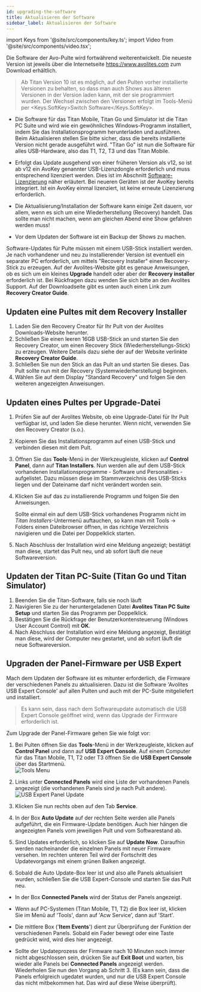 ```yaml
---
id: upgrading-the-software
title: Aktualisieren der Software
sidebar_label: Aktualisieren der Software
---
```


import Keys from '@site/src/components/key.ts';
import Video from '@site/src/components/video.tsx';

Die Software der Avo-Pulte wird fortwährend weiterentwickelt. Die
neueste Version ist jeweils über die Internetseite
https://www.avolites.com zum Download erhältlich.


>   Ab Titan Version 10 ist es möglich, auf den Pulten vorher installierte 
    Versionen zu behalten, so dass man auch Shows aus älteren Versionen 
    in der Version laden kann, mit der sie programmiert wurden. Der Wechsel 
    zwischen den Versionen erfolgt im Tools-Menü per <Keys.SoftKey>Switch Software</Keys.SoftKey>.

-   Die Software für das Titan Mobile, Titan Go und Simulator ist die
    Titan PC Suite und wird wie ein gewöhnliches Windows-Programm
    installiert, indem Sie das Installationsprogramm herunterladen und
    ausführen. Beim Aktualisieren stellen Sie bitte sicher, dass die
    bereits installierte Version nicht gerade ausgeführt wird. "Titan Go" ist nun 
    die Software für alles USB-Hardware, also das T1, T2, T3 und das Titan Mobile.

-   Erfolgt das Update ausgehend von einer früheren Version als v12, so
    ist ab v12 ein AvoKey genannter USB-Lizenzdongle erforderlich und
    muss entsprechend lizenziert werden. Dies ist im Abschnitt [Software-Lizenzierung](recovering-reinstalling-the-console.md#software-lizenzierung) 
    näher erläutert. Bei neueren Geräten ist der AvoKey bereits integriert. Ist ein 
    AvoKey einmal lizenziert, ist keine erneute Lizenzierung erforderlich.

-   Die Aktualisierung/Installation der Software kann einige Zeit dauern, vor allem, 
    wenn es sich um eine Wiederherstellung (Recovery) handelt. Das sollte man nicht machen, wenn 
    am gleichen Abend eine Show gefahren werden muss! 

-   Vor dem Updaten der Software ist ein Backup der Shows zu machen.

Software-Updates für Pulte müssen mit einem USB-Stick installiert werden. Je nach vorhandener und neu zu installierender Version ist eventuell ein separater PC erforderlich, um mittels "Recovery Installer" einen Recovery-Stick zu erzeugen. Auf der Avolites-Website gibt es genaue Anweisungen, ob es sich um ein kleines **Upgrade** handelt oder aber der **Recovery installer** erforderlich ist. Bei Rückfragen dazu wenden Sie sich bitte an den Avolites Support. Auf der Downloadseite gibt es unten auch einen Link zum **Recovery Creator Guide**. 

## Updaten eine Pultes mit dem Recovery Installer

1. Laden Sie den Recovery Creator für Ihr Pult von der Avolites Downloads-Website herunter.
2. Schließen Sie einen leeren 16GB USB-Stick an und starten Sie den Recovery Creator, um einen Recovery Stick (Wiederherstellungs-Stick) zu erzeugen. Weitere Details dazu siehe der auf der Website verlinkte **Recovery Creator Guide**.
3. Schließen Sie nun den Stick an das Pult an und starten Sie dieses. Das Pult sollte nun mit der Recovery (Systemwiederherstellung) beginnen.
4. Wählen Sie auf dem Display "Standard Recovery" und folgen Sie den weiteren angezeigten Anweisungen. 

## Updaten eines Pultes per Upgrade-Datei

1. Prüfen Sie auf der Avolites Website, ob eine Upgrade-Datei für Ihr Pult verfügbar ist, und laden Sie diese herunter. Wenn nicht, verwenden Sie den Recovery Creator (s.o.).
2. Kopieren Sie das Installationsprogramm auf einen USB-Stick und verbinden diesen mit dem Pult.
3. Öffnen Sie das **Tools**-Menü in der Werkzeugleiste, klicken auf **Control Panel**, dann auf **Titan Installers**. Nun werden alle auf dem USB-Stick vorhandenen Installationsprogramme - Software und Personalities - aufgelistet. Dazu müssen diese im Stammverzeichnis des USB-Sticks liegen und der Dateiname darf nicht verändert worden sein.
4. Klicken Sie auf das zu installierende Programm und folgen Sie den Anweisungen.
   
   Sollte einmal ein auf dem USB-Stick vorhandenes Programm nicht im *Titan Installers*-Untermenü auftauchen, so kann man mit Tools -> Folders einen Dateibrowser öffnen, in das richtige Verzeichnis navigieren und die Datei per Doppelklick starten.
5. Nach Abschluss der Installation wird eine Meldung angezeigt; bestätigt man diese, startet das Pult neu, und ab sofort läuft die neue Softwareversion.

## Updaten der Titan PC-Suite (Titan Go und Titan Simulator)

1. Beenden Sie die Titan-Software, falls sie noch läuft
2. Navigieren Sie zu der heruntergeladenen Datei **Avolites Titan PC Suite Setup** und starten Sie das Programm per Doppelklick.
3. Bestätigen Sie die Rückfrage der Benutzerkontensteuerung (Windows User Account Control) mit **OK**.
4. Nach Abschluss der Installation wird eine Meldung angezeigt, Bestätigt man diese, wird der Computer neu gestartet, und ab sofort läuft die neue Softwareversion.

## Upgraden der Panel-Firmware per USB Expert

Mach dem Updaten der Software ist es mitunter erforderlich, die Firmware der verschiedenen Panels zu aktualisieren. Dazu ist die Software 'Avolites USB Expert Console' auf allen Pulten und auch mit der PC-Suite mitgeliefert und installiert.

> Es kann sein, dass nach dem Softwareupdate automatisch die USB Expert Console geöffnet wird, wenn das Upgrade der Firmware erforderlich ist.

Zum Upgrade der Panel-Firmware gehen Sie wie folgt vor:

1. Bei Pulten öffnen Sie das **Tools**-Menü in der Werkzeugleiste, klicken auf **Control Panel** und dann auf  **USB Expert Console**. Auf einem Computer für das Titan Mobile, T1, T2 oder T3 öffnen Sie die **USB Expert Console** über das Startmenü.<br/>
![Tools Menu](/docs/images/Tools-Menu-Control-Panel.png)

2. Links unter **Connected Panels** wird eine Liste der vorhandenen Panels angezeigt (die vorhandenen Panels sind je nach Pult andere).
![USB Expert Panel Update](/docs/images/USB-Expert-Panel-Update.png)

3. Klicken Sie nun rechts oben auf den Tab **Service**.

4. In der Box **Auto Update** auf der rechten Seite werden alle Panels aufgeführt, die ein Firmware-Update benötigen. Auch hier hängen die angezeigten Panels vom jeweiligen Pult und vom Softwarestand ab.

5. Sind Updates erforderlich, so klicken Sie auf **Update Now**. Daraufhin werden nacheinander die einzelnen Panels mit neuer Firmware versehen. Im rechten unteren Teil wird der Fortschritt des Updatevorgangs mit einem grünen Balken angezeigt.

6. Sobald die Auto Update-Box leer ist und also alle Panels aktualisiert wurden, schließen Sie die USB Expert-Console und starten Sie das Pult neu.

- In der Box **Connected Panels** wird der Status der Panels angezeigt. 

- Wenn auf PC-Systemen (Titan Mobile, T1, T2) die Box leer ist, klicken Sie im Menü auf 'Tools', dann auf 'Acw Service', dann auf 'Start'.

- Die mittlere Box ('**Item Events**') dient zur Überprüfung der Funktion der verschiedenen Panels. Sobald ein Fader bewegt oder eine Taste gedrückt wird, wird dies hier angezeigt.

- Sollte der Updateprozess der Firmware nach 10 Minuten noch immer nicht abgeschlossen sein, drücken Sie auf **Exit Boot** und warten, bis wieder alle Panels bei **Connected Panels** angezeigt werden. Wiederholen Sie nun den Vorgang ab Schritt 3. (Es kann sein, dass die Panels erfolgreich ugedatet wurden, und nur die USB Expert Console das nicht mitbekommen hat. Das wird auf diese Weise überprüft).
